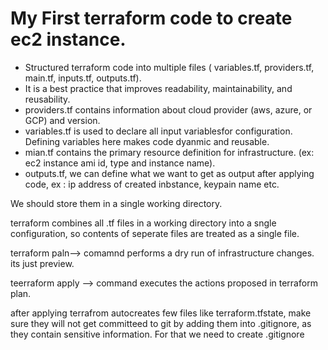 # My First terraform code to create ec2 instance. 
- Structured terraform code into multiple files ( variables.tf, providers.tf, main.tf, inputs.tf, outputs.tf).
- It is a best practice that improves readability, maintainability, and reusability.
- providers.tf contains information about cloud provider (aws, azure, or GCP) and version.
- variables.tf is used to declare all input variablesfor configuration. Defining variables here makes code dyanmic and reusable.
- mian.tf contains the primary resource definition for infrastructure. (ex: ec2 instance ami id, type and instance name).
- outputs.tf, we can define what we want to get as output after applying code, ex : ip address of created inbstance, keypain name etc.

We should store them in a single working directory.

terraform combines all .tf files in a working directory into a sngle configuration, so contents of seperate files are treated as a single file.

terraform paln--> comamnd performs a dry run of infrastructure changes. its just preview. 

teerraform apply --> command executes the actions proposed in terraform plan.

after applying terrafrom autocreates few files like terraform.tfstate, make sure they will not get committeed to git by adding them into .gitignore, as they contain sensitive information.
For that we need to create .gitignore
